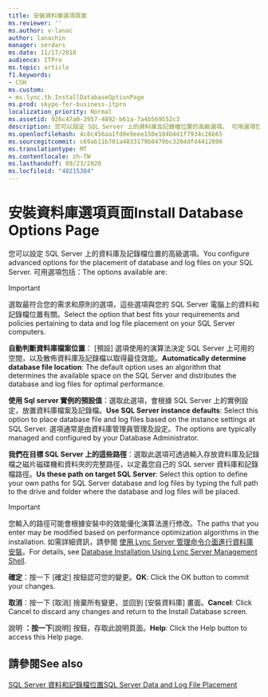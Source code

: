 ```yaml
---
title: 安裝資料庫選項頁面
ms.reviewer: ''
ms.author: v-lanac
author: lanachin
manager: serdars
ms.date: 11/17/2018
audience: ITPro
ms.topic: article
f1.keywords:
- CSH
ms.custom:
- ms.lync.tb.InstallDatabaseOptionPage
ms.prod: skype-for-business-itpro
localization_priority: Normal
ms.assetid: 926c47a0-3957-4892-b61a-7a4b569552c3
description: 您可以設定 SQL Server 上的資料庫及記錄檔位置的高級選項。 可用選項包括：
ms.openlocfilehash: 4c8c456aa1fd0e9eee150e184b4d1f7934c26b65
ms.sourcegitcommit: c69ab11b701a4833179b8479bc3204dfd4412096
ms.translationtype: MT
ms.contentlocale: zh-TW
ms.lasthandoff: 09/23/2020
ms.locfileid: "48215304"
---
```

# <a name="install-database-options-page"></a><span data-ttu-id="0079b-104">安裝資料庫選項頁面</span><span class="sxs-lookup"><span data-stu-id="0079b-104">Install Database Options Page</span></span>

<span data-ttu-id="0079b-105">您可以設定 SQL Server 上的資料庫及記錄檔位置的高級選項。</span><span class="sxs-lookup"><span data-stu-id="0079b-105">You configure advanced options for the placement of database and log files on your SQL Server.</span></span> <span data-ttu-id="0079b-106">可用選項包括：</span><span class="sxs-lookup"><span data-stu-id="0079b-106">The options available are:</span></span>

> [!IMPORTANT]
> <span data-ttu-id="0079b-107">選取最符合您的需求和原則的選項，這些選項與您的 SQL Server 電腦上的資料和記錄檔位置有關。</span><span class="sxs-lookup"><span data-stu-id="0079b-107">Select the option that best fits your requirements and policies pertaining to data and log file placement on your SQL Server computers.</span></span>

 <span data-ttu-id="0079b-108">**自動判斷資料庫檔案位置**： [預設] 選項使用的演算法決定 SQL Server 上可用的空間，以及散佈資料庫及記錄檔以取得最佳效能。</span><span class="sxs-lookup"><span data-stu-id="0079b-108">**Automatically determine database file location**: The default option uses an algorithm that determines the available space on the SQL Server and distributes the database and log files for optimal performance.</span></span>

 <span data-ttu-id="0079b-109">**使用 Sql server 實例的預設值**：選取此選項，會根據 SQL Server 上的實例設定，放置資料庫檔案及記錄檔。</span><span class="sxs-lookup"><span data-stu-id="0079b-109">**Use SQL Server instance defaults**: Select this option to place database file and log files based on the instance settings at SQL Server.</span></span> <span data-ttu-id="0079b-110">選項通常是由資料庫管理員管理及設定。</span><span class="sxs-lookup"><span data-stu-id="0079b-110">The options are typically managed and configured by your Database Administrator.</span></span>

 <span data-ttu-id="0079b-111">**我們在目標 SQL Server 上的這些路徑**：選取此選項可透過輸入存放資料庫及記錄檔之磁片磁碟機和資料夾的完整路徑，以定義您自己的 SQL server 資料庫和記錄檔路徑。</span><span class="sxs-lookup"><span data-stu-id="0079b-111">**Us these path on target SQL Server**: Select this option to define your own paths for SQL Server database and log files by typing the full path to the drive and folder where the database and log files will be placed.</span></span>

> [!IMPORTANT]
> <span data-ttu-id="0079b-112">您輸入的路徑可能會根據安裝中的效能優化演算法進行修改。</span><span class="sxs-lookup"><span data-stu-id="0079b-112">The paths that you enter may be modified based on performance optimization algorithms in the installation.</span></span> <span data-ttu-id="0079b-113">如需詳細資訊，請參閱 [使用 Lync Server 管理命令介面進行資料庫安裝](https://technet.microsoft.com/library/c90a6449-4dd5-4b18-b21c-ea2c2a64dc3c.aspx)。</span><span class="sxs-lookup"><span data-stu-id="0079b-113">For details, see [Database Installation Using Lync Server Management Shell](https://technet.microsoft.com/library/c90a6449-4dd5-4b18-b21c-ea2c2a64dc3c.aspx).</span></span>

 <span data-ttu-id="0079b-114">**確定**：按一下 [確定] 按鈕認可您的變更。</span><span class="sxs-lookup"><span data-stu-id="0079b-114">**OK**: Click the OK button to commit your changes.</span></span>

 <span data-ttu-id="0079b-115">**取消**：按一下 [取消] 捨棄所有變更，並回到 [安裝資料庫] 畫面。</span><span class="sxs-lookup"><span data-stu-id="0079b-115">**Cancel**: Click Cancel to discard any changes and return to the Install Database screen.</span></span>

 <span data-ttu-id="0079b-116">說明 **：按一下**[說明] 按鈕，存取此說明頁面。</span><span class="sxs-lookup"><span data-stu-id="0079b-116">**Help**: Click the Help button to access this Help page.</span></span>

## <a name="see-also"></a><span data-ttu-id="0079b-117">請參閱</span><span class="sxs-lookup"><span data-stu-id="0079b-117">See also</span></span>

[<span data-ttu-id="0079b-118">SQL Server 資料和記錄檔位置</span><span class="sxs-lookup"><span data-stu-id="0079b-118">SQL Server Data and Log File Placement</span></span>](https://technet.microsoft.com/library/67aa525b-8aa3-474f-827e-8e1d4697f30f.aspx)
